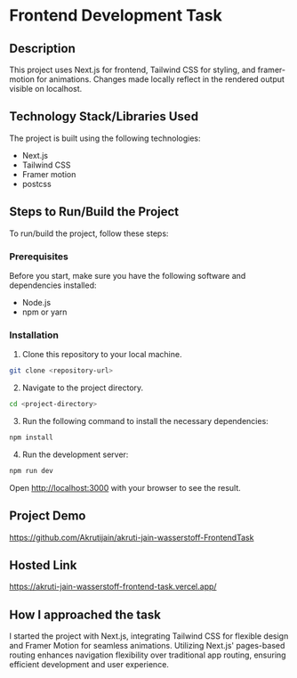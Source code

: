 # Frontend Development Task

## Description

This project uses Next.js for frontend, Tailwind CSS for styling, and framer-motion for animations. Changes made locally reflect in the rendered output visible on localhost.

## Technology Stack/Libraries Used

The project is built using the following technologies:

- Next.js
- Tailwind CSS
- Framer motion
- postcss

## Steps to Run/Build the Project

To run/build the project, follow these steps:

### Prerequisites

Before you start, make sure you have the following software and dependencies installed:

- Node.js
- npm or yarn

### Installation

1. Clone this repository to your local machine.

```bash
git clone <repository-url>
```

2. Navigate to the project directory.

```bash
cd <project-directory>
```

3. Run the following command to install the necessary dependencies:

```bash
npm install
```

4. Run the development server:

```bash
npm run dev
```

Open [http://localhost:3000](http://localhost:3000) with your browser to see the result.

## Project Demo

https://github.com/Akrutijain/akruti-jain-wasserstoff-FrontendTask

## Hosted Link

https://akruti-jain-wasserstoff-frontend-task.vercel.app/

## How I approached the task

I started the project with Next.js, integrating Tailwind CSS for flexible design and Framer Motion for seamless animations. Utilizing Next.js' pages-based routing enhances navigation flexibility over traditional app routing, ensuring efficient development and user experience.
